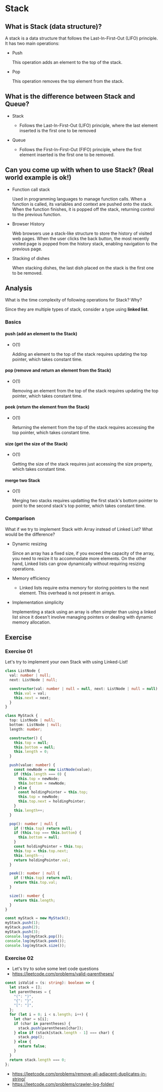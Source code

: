 # Stack

## What is Stack (data structure)?

A stack is a data structure that follows the Last-In-First-Out (LIFO) principle. It has two main operations:

- Push

  This operation adds an element to the top of the stack.

- Pop

  This operation removes the top element from the stack.

## What is the difference between Stack and Queue?

- Stack

  - Follows the Last-In-First-Out (LIFO) principle, where the last element inserted is the first one to be removed

- Queue

  - Follows the First-In-First-Out (FIFO) principle, where the first element inserted is the first one to be removed.

## Can you come up with when to use Stack? (Real world example is ok!)

- Function call stack

  Used in programming languages to manage function calls. When a function is called, its variables and context are pushed onto the stack. When the function finishes, it is popped off the stack, returning control to the previous function.

- Browser History

  Web browsers use a stack-like structure to store the history of visited web pages. When the user clicks the back button, the most recently visited page is popped from the history stack, enabling navigation to the previous page.

- Stacking of dishes

  When stacking dishes, the last dish placed on the stack is the first one to be removed.

## Analysis

What is the time complexity of following operations for Stack? Why?

Since they are multiple types of stack, consider a type using **linked list**.

### Basics

#### push (add an element to the Stack)

- O(1)

  Adding an element to the top of the stack requires updating the top pointer, which takes constant time.

#### pop (remove and return an element from the Stack)

- O(1)

  Removing an element from the top of the stack requires updating the top pointer, which takes constant time.

#### peek (return the element from the Stack)

- O(1)

  Returning the element from the top of the stack requires accessing the top pointer, which takes constant time.

#### size (get the size of the Stack)

- O(1)

  Getting the size of the stack requires just accessing the size property, which takes constant time.

#### merge two Stack

- O(1)

  Merging two stacks requires updatting the first stack's bottom pointer to point to the second stack's top pointer, which takes constant time.

### Comparison

What if we try to implement Stack with Array instead of Linked List?
What would be the difference?

- Dynamic resizing

  Since an array has a fixed size, if you exceed the capacity of the array, you need to resize it to accommodate more elements. On the other hand, Linked lists can grow dynamically without requiring resizing operations.

- Memory efficiency

  - Linked lists require extra memory for storing pointers to the next element. This overhead is not present in arrays.

- Implementation simplicity

  Implementing a stack using an array is often simpler than using a linked list since it doesn't involve managing pointers or dealing with dynamic memory allocation.

## Exercise

### Exercise 01

Let's try to implement your own Stack with using Linked-List!

```ts
class ListNode {
  val: number | null;
  next: ListNode | null;

  constructor(val: number | null = null, next: ListNode | null = null) {
    this.val = val;
    this.next = next;
  }
}

class MyStack {
  top: ListNode | null;
  bottom: ListNode | null;
  length: number;

  constructor() {
    this.top = null;
    this.bottom = null;
    this.length = 0;
  }

  push(value: number) {
    const newNode = new ListNode(value);
    if (this.length === 0) {
      this.top = newNode;
      this.bottom = newNode;
    } else {
      const holdingPointer = this.top;
      this.top = newNode;
      this.top.next = holdingPointer;
    }
    this.length++;
  }

  pop(): number | null {
    if (!this.top) return null;
    if (this.top === this.bottom) {
      this.bottom = null;
    }
    const holdingPointer = this.top;
    this.top = this.top.next;
    this.length--;
    return holdingPointer.val;
  }

  peek(): number | null {
    if (!this.top) return null;
    return this.top.val;
  }

  size(): number {
    return this.length;
  }
}

const myStack = new MyStack();
myStack.push(1);
myStack.push(2);
myStack.push(3);
console.log(myStack.pop());
console.log(myStack.peek());
console.log(myStack.size());
```

### Exercise 02

- Let's try to solve some leet code questions
- https://leetcode.com/problems/valid-parentheses/

```ts
const isValid = (s: string): boolean => {
  let stack = [];
  let parentheses = {
    "(": ")",
    "{": "}",
    "[": "]",
  };
  for (let i = 0; i < s.length; i++) {
    let char = s[i];
    if (char in parentheses) {
      stack.push(parentheses[char]);
    } else if (stack[stack.length - 1] === char) {
      stack.pop();
    } else {
      return false;
    }
  }
  return stack.length === 0;
};
```

- https://leetcode.com/problems/remove-all-adjacent-duplicates-in-string/
- https://leetcode.com/problems/crawler-log-folder/
